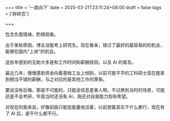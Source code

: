 +++
title = '一路向下'
date = 2025-03-21T23:11:24+08:00
draft = false
tags = ['碎碎念']

+++

包含负面情绪，酌情观看。  

出于某些原因，博主没能考上研究生。现在看来，错过了最好的最容易的的机会，能够在国内"上岸"的机会。  

这些年感到的无助大多是和工作时间和薪酬挂钩，以及 AI 的普及。  

最近几年，慢慢感到资金向着基础工业上倾斜，以前可能平平的工科硕士现在能拿到相当不错的薪酬，与之对应的是其他工作的萧条。  

要说没有后悔，那是不可能的，只能说信息差害人啊。不过换到当时的场景，可能还是不会考研，毕竟当时还没有 AI，我还对自我能力抱有希望。  

对现在的我来说，好像前路只能低能量地活着，以前想着其实干什么都行，现在有了 AI 后，是干什么都不行。

